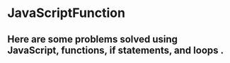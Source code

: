 # JavaScriptFunction
## Here are some problems solved using JavaScript,  functions, if statements, and loops .
